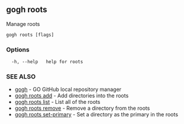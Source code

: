 ## gogh roots

Manage roots

```
gogh roots [flags]
```

### Options

```
  -h, --help   help for roots
```

### SEE ALSO

* [gogh](gogh.md)	 - GO GitHub local repository manager
* [gogh roots add](gogh_roots_add.md)	 - Add directories into the roots
* [gogh roots list](gogh_roots_list.md)	 - List all of the roots
* [gogh roots remove](gogh_roots_remove.md)	 - Remove a directory from the roots
* [gogh roots set-primary](gogh_roots_set-primary.md)	 - Set a directory as the primary in the roots

